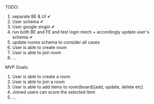 

TODO:
1. separate BE & UI ✔
2. User schema ✔
3. User google singin ✔
4. run both BE and FE and test login mech + accordingly update user's schema ✔
5. update rooms schema to consider all cases
6. User is able to create room
7. User is able to join room
6. ...




MVP Goals:
1. User is able to create a room
2. User is able to join a room
3. User is able to add items to room(board)[add, update, delete etc]
4. Joined users can score the selected item
5. ...

